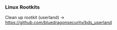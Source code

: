### Linux Rootkits ###
Clean up rootkit (userland) -> https://github.com/bluedragonsecurity/bds_userland